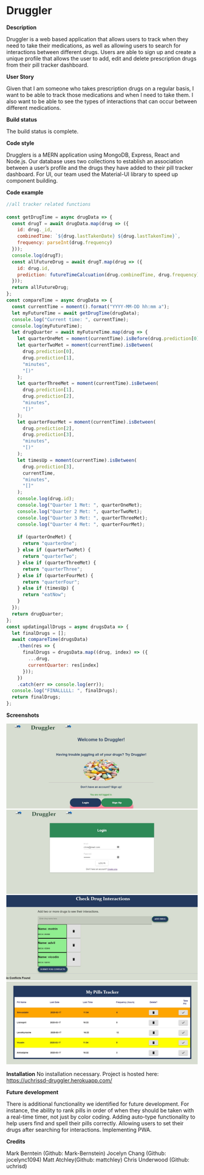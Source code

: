 # Druggler

**Description**

Druggler is a web based application that allows users to track when they need to take their medications, as well as allowing users to search for interactions between different drugs. Users are able to sign up and create a unique profile that allows the user to add, edit and delete prescription drugs from their pill tracker dashboard.

**User Story**

Given that I am someone who takes prescription drugs on a regular basis, I want to be able to track those medications and when I need to take them. I also want to be able to see the types of interactions that can occur between different medications.

**Build status**

The build status is complete.

**Code style**

Drugglers is a MERN application using MongoDB, Express, React and Node.js. Our database uses two collections to establish an association between a user’s profile and the drugs they have added to their pill tracker dashboard. For UI, our team used the Material-UI library to speed up component building.

**Code example**

```javascript
//all tracker related functions

const getDrugTime = async drugData => {
  const drugT = await drugData.map(drug => ({
    id: drug._id,
    combinedTime: `${drug.lastTakenDate} ${drug.lastTakenTime}`,
    frequency: parseInt(drug.frequency)
  }));
  console.log(drugT);
  const allFutureDrug = await drugT.map(drug => ({
    id: drug.id,
    prediction: futureTimeCalcuation(drug.combinedTime, drug.frequency)
  }));
  return allFutureDrug;
};
const compareTime = async drugData => {
  const currentTime = moment().format("YYYY-MM-DD hh:mm a");
  let myFutureTime = await getDrugTime(drugData);
  console.log("Current time: ", currentTime);
  console.log(myFutureTime);
  let drugQuarter = await myFutureTime.map(drug => {
    let quarterOneMet = moment(currentTime).isBefore(drug.prediction[0]);
    let quarterTwoMet = moment(currentTime).isBetween(
      drug.prediction[0],
      drug.prediction[1],
      "minutes",
      "[)"
    );
    let quarterThreeMet = moment(currentTime).isBetween(
      drug.prediction[1],
      drug.prediction[2],
      "minutes",
      "[)"
    );
    let quarterFourMet = moment(currentTime).isBetween(
      drug.prediction[2],
      drug.prediction[3],
      "minutes",
      "[)"
    );
    let timesUp = moment(currentTime).isBetween(
      drug.prediction[3],
      currentTime,
      "minutes",
      "[]"
    );
    console.log(drug.id);
    console.log("Quarter 1 Met: ", quarterOneMet);
    console.log("Quarter 2 Met: ", quarterTwoMet);
    console.log("Quarter 3 Met: ", quarterThreeMet);
    console.log("Quarter 4 Met: ", quarterFourMet);

    if (quarterOneMet) {
      return "quarterOne";
    } else if (quarterTwoMet) {
      return "quarterTwo";
    } else if (quarterThreeMet) {
      return "quarterThree";
    } else if (quarterFourMet) {
      return "quarterFour";
    } else if (timesUp) {
      return "eatNow";
    }
  });
  return drugQuarter;
};
const updatingallDrugs = async drugsData => {
  let finalDrugs = [];
  await compareTime(drugsData)
    .then(res => {
      finalDrugs = drugsData.map((drug, index) => ({
        ...drug,
        currentQuarter: res[index]
      }));
    })
    .catch(err => console.log(err));
  console.log("FINALLLLL: ", finalDrugs);
  return finalDrugs;
};
```

**Screenshots**

![Sign up page](images/login.jpg)
![Login](images/login2.jpg)
![Interactions page](images/interactions.jpg)
![Pill tracker](images/pilltracker.jpg)

**Installation**
No installation necessary. Project is hosted here: https://uchrissd-druggler.herokuapp.com/

**Future development**

There is additional functionality we identified for future development. For instance, the ability to rank pills in order of when they should be taken with a real-time timer, not just by color coding. Adding auto-type functionality to help users find and spell their pills correctly. Allowing users to set their drugs after searching for interactions. Implementing PWA.

**Credits**

Mark Berntein (Github: Mark-Bernstein)
Jocelyn Chang (Github: jocelync1094)
Matt Atchley(Github: mattchley)
Chris Underwood (Github: uchrisd)
